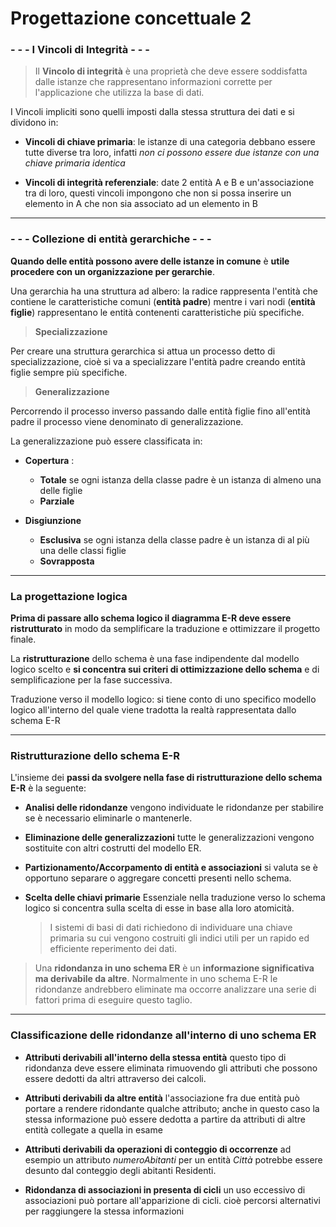 # Progettazione concettuale 2

### - - - I Vincoli di Integrità - - -
>Il **Vincolo di integrità** è una proprietà che deve essere soddisfatta dalle istanze che rappresentano informazioni corrette per l'applicazione che utilizza la base di dati.

I Vincoli impliciti sono quelli imposti dalla stessa struttura dei dati e si dividono in:
- **Vincoli di chiave primaria**: le istanze di una categoria debbano essere tutte diverse tra loro, infatti *non ci possono essere due istanze con una chiave primaria identica*

- **Vincoli di integrità referenziale**: date 2 entità A e B e un'associazione tra di loro, questi vincoli impongono che non si possa inserire un elemento in A che non sia associato ad un elemento in B

- - - 
### - - - Collezione di entità gerarchiche - - -

**Quando delle entità possono avere delle istanze in comune** è **utile procedere con un organizzazione per gerarchie**.

Una gerarchia ha una struttura ad albero: la radice rappresenta l'entità che contiene le caratteristiche comuni (**entità padre**) mentre i vari nodi (**entità figlie**) rappresentano le entità contenenti caratteristiche più specifiche.

> **Specializzazione**

Per creare una struttura gerarchica si attua un processo detto di specializzazione, cioè si va a specializzare l'entità padre creando entità figlie sempre più specifiche.

> **Generalizzazione**

Percorrendo il processo inverso passando dalle entità figlie fino all'entità padre il processo viene denominato di generalizzazione.

La generalizzazione può essere classificata in:

- **Copertura** :
	- **Totale** se ogni istanza della classe padre è un istanza di almeno una delle figlie
	- **Parziale**

- **Disgiunzione**
	- **Esclusiva** se ogni istanza della classe padre è un istanza di al più una delle classi figlie
	- **Sovrapposta**

- - - 
### La progettazione logica

**Prima di passare allo schema logico il diagramma E-R deve essere ristrutturato** in modo da semplificare la traduzione e ottimizzare il progetto finale.

La **ristrutturazione** dello schema è una fase indipendente dal modello logico scelto e **si concentra sui criteri di ottimizzazione dello schema** e di semplificazione per la fase successiva.

Traduzione verso il modello logico: si tiene conto di uno specifico modello logico all'interno del quale viene tradotta la realtà rappresentata dallo schema E-R

- - - 
### Ristrutturazione dello schema E-R

L'insieme dei **passi da svolgere  nella fase di ristrutturazione dello schema E-R** è la seguente:

- **Analisi delle ridondanze**
vengono individuate le ridondanze per stabilire se è necessario eliminarle o mantenerle.

- **Eliminazione delle generalizzazioni**
 tutte le generalizzazioni vengono sostituite con altri costrutti del modello ER.

- **Partizionamento/Accorpamento di entità e associazioni**
 si valuta se è opportuno separare o aggregare concetti presenti nello schema.

- **Scelta delle chiavi primarie**
Essenziale nella traduzione verso lo schema logico si concentra sulla scelta di esse in base alla loro atomicità. 
	>I sistemi di basi di dati richiedono di individuare una chiave primaria su cui vengono costruiti gli indici utili per un rapido ed efficiente reperimento dei dati.


>Una **ridondanza in uno schema ER** è un **informazione significativa ma derivabile da altre**.
Normalmente in uno schema E-R le ridondanze andrebbero eliminate ma occorre analizzare una serie di fattori prima di eseguire questo taglio.
---
### Classificazione delle ridondanze all'interno di uno schema ER
- **Attributi derivabili all'interno della stessa entità**
 questo tipo di ridondanza deve essere eliminata rimuovendo gli attributi che possono essere dedotti da altri attraverso dei calcoli.

- **Attributi derivabili da altre entità**
 l'associazione fra due entità può portare a rendere ridondante qualche attributo; anche in questo caso la stessa informazione può essere dedotta a partire da attributi di altre entità collegate a quella in esame

- **Attributi derivabili da operazioni di conteggio di occorrenze**
 ad esempio un attributo *numeroAbitanti* per un entità *Città* potrebbe essere desunto dal conteggio degli abitanti Residenti.

- **Ridondanza di associazioni in presenta di cicli**
un uso eccessivo di associazioni può portare all'apparizione di cicli. cioè percorsi alternativi per raggiungere la stessa informazioni

<!--stackedit_data:
eyJoaXN0b3J5IjpbLTEzMTI3OTgyOTFdfQ==
-->